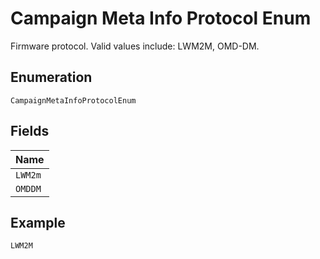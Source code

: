 
# Campaign Meta Info Protocol Enum

Firmware protocol. Valid values include: LWM2M, OMD-DM.

## Enumeration

`CampaignMetaInfoProtocolEnum`

## Fields

| Name |
|  --- |
| `LWM2m` |
| `OMDDM` |

## Example

```
LWM2M
```


